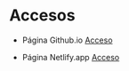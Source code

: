 # Accesos

- Página Github.io [Acceso](https://cbalarth.github.io/coder_react/)

- Página Netlify.app [Acceso](https://tiendabalart.netlify.app/)